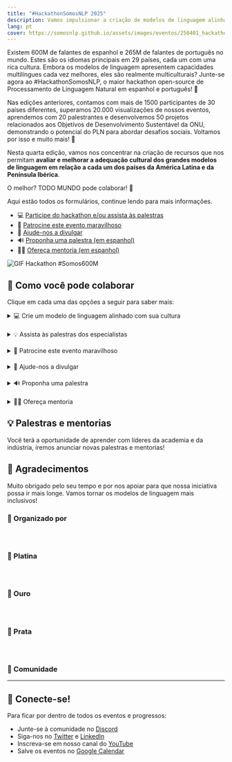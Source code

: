 ```yaml
---
title: "#HackathonSomosNLP 2025"
description: Vamos impulsionar a criação de modelos de linguagem alinhados com a cultura dos países da América Latina e da Península Ibérica.
lang: pt
cover: https://somosnlp.github.io/assets/images/eventos/250401_hackathon_sinfecha.jpg
---
```


Existem 600M de falantes de espanhol e 265M de falantes de português no mundo. Estes são os idiomas principais em 29 países, cada um com uma rica cultura. Embora os modelos de linguagem apresentem capacidades multilíngues cada vez melhores, eles são realmente multiculturais? Junte-se agora ao #HackathonSomosNLP, o maior hackathon open-source de Processamento de Linguagem Natural em espanhol e português! 🚀

Nas edições anteriores, contamos com mais de 1500 participantes de 30 países diferentes, superamos 20.000 visualizações de nossos eventos, aprendemos com 20 palestrantes e desenvolvemos 50 projetos relacionados aos Objetivos de Desenvolvimento Sustentável da ONU, demonstrando o potencial do PLN para abordar desafios sociais. Voltamos por isso e muito mais! 💪

Nesta quarta edição, vamos nos concentrar na criação de recursos que nos permitam **avaliar e melhorar a adequação cultural dos grandes modelos de linguagem em relação a cada um dos países da América Latina e da Península Ibérica**.

O melhor? TODO MUNDO pode colaborar! 🎉

Aqui estão todos os formulários, continue lendo para mais informações.

- 💻 [Participe do hackathon e/ou assista às palestras](https://forms.gle/bDaBC7XV3iu2trj59)
- 🙌 [Patrocine este evento maravilhoso](https://somosnlp.org/pt/hackathon/patrocinios)
- 📣 [Ajude-nos a divulgar](https://somosnlp.org/pt/hackathon/patrocinios)
- 🔊 [Proponha uma palestra (em espanhol)](https://forms.gle/n6DsNF5RwerA4oPf6)
- 🧑‍🏫 [Ofereça mentoria (em espanhol)](https://forms.gle/izE8j4nW2JsWcQT26)

![GIF Hackathon #Somos600M](https://somosnlp.github.io/assets/images/eventos/250401_hackathon.gif)

## 🚀 Como você pode colaborar

Clique em cada uma das opções a seguir para saber mais:

<details  style="margin-bottom: 20px;">
<summary>💻 Crie um modelo de linguagem alinhado com sua cultura</summary>

Ao participar deste hackathon, você terá a oportunidade de desenvolver e aplicar seus conhecimentos em treinamento de LLMs para criar modelos de qualidade e inclusivos em seu idioma. Você terá acesso a APIs de modelos de última geração, a possibilidade de ganhar prêmios, participar de sorteios, assistir a palestras, workshops e sessões de mentoria, publicar um artigo... Inscreva-se já!

**Cada equipe participante (1-5 pessoas) irá gerar um dataset, alinhar um LLM e criar uma demo para compartilhar seu ótimo trabalho com a comunidade.** Também é possível contribuir apenas com o dataset.

Na SomosNLP, queremos incentivar você a participar independentemente de seus conhecimentos atuais. Organizaremos workshops práticos e sessões de mentoria para que tanto grupos de institutos de pesquisa quanto grupos de estudantes de graduação possam participar, todos os projetos somam!

Para garantir que todos comecem nas mesmas condições, divulgaremos as regras no dia 1º de abril.

<center><a href="https://forms.gle/bDaBC7XV3iu2trj59" target="_blank" style="background-color:#FACC15; color:white; padding:10px 20px; text-decoration:none; border-radius:5px;">💻 Inscreva-se já!</a></center>
</details>

<details  style="margin-bottom: 20px;">
<summary>💡 Assista às palestras dos especialistas</summary>

Na SomosNLP, acreditamos que a formação também é uma forma de colaborar com o futuro do PLN em espanhol. Durante as terças-feiras de abril, várias keynotes serão ministradas por profissionais do mundo do Processamento de Linguagem Natural. Estes eventos são gratuitos e abertos a todos.

E até abril chegar? [As gravações das palestras anteriores estão disponíveis!](https://www.youtube.com/watch?v=JzpvHRrqtSU&list=PLTA-KAy8nxaASMwEUWkkTfMaDxWBxn-8J)

<center><a href="https://forms.gle/bDaBC7XV3iu2trj59" target="_blank" style="background-color:#FACC15; color:white; padding:10px 20px; text-decoration:none; border-radius:5px;">💻 Inscreva-se já!</a></center>
</details>

<details  style="margin-bottom: 20px;">
<summary>🙌 Patrocine este evento maravilhoso</summary>

A SomosNLP é uma comunidade sem fins lucrativos, buscamos doações, prêmios e visibilidade para alcançar nossos objetivos ambiciosos e aproximar os modelos de linguagem do mundo hispânico. Toda ajuda é bem-vinda, descubra como você pode apoiar nossa missão oferecendo **visibilidade, vouchers e doações**. Contamos com você!

<center><a href="https://somosnlp.org/pt/hackathon/patrocinios" target="_blank" style="background-color:#FACC15; color:white; padding:10px 20px; text-decoration:none; border-radius:5px;">🙌 Patrocine o hackathon</a></center>
</details>

<details  style="margin-bottom: 20px;">
<summary>📣 Ajude-nos a divulgar</summary>

Ajude-nos a divulgar o evento em sua rede para que esta iniciativa alcance mais pessoas, todo apoio é bem-vindo! Além disso, após 4 publicações, adicionaremos seu logotipo ao site na seção "Patrocínios da Comunidade".

<center><a href="https://somosnlp.org/pt/hackathon/patrocinios" target="_blank" style="background-color:#FACC15; color:white; padding:10px 20px; text-decoration:none; border-radius:5px;">📣 Divulgue o evento</a></center>
</details>

<details  style="margin-bottom: 20px;">
<summary>🔊 Proponha uma palestra</summary>

Convidamos pessoas da academia ou indústria, especialistas e apaixonados por IA e particularmente PLN, para compartilhar seus conhecimentos e avanços. Leia os tópicos sugeridos e envie sua proposta!

<center><a href="https://somosnlp.org/pt/hackathon/ponencias" target="_blank" style="background-color:#FACC15; color:white; padding:10px 20px; text-decoration:none; border-radius:5px;">🔊 Proponha uma palestra</a></center>
</details>

<details  style="margin-bottom: 20px;">
<summary>🧑‍🏫 Ofereça mentoria</summary>

Compartilhe sua experiência e conhecimento apoiando as equipes participantes na criação de bases de dados de qualidade e no treinamento de um bom LLM. Você pode fornecer mentoria pontual ou contínua. Pense em seus pontos fortes e ofereça mentoria!

<center><a href="https://forms.gle/izE8j4nW2JsWcQT26" target="_blank" style="background-color:#FACC15; color:white; padding:10px 20px; text-decoration:none; border-radius:5px;">🧑‍🏫 Ofereça mentoria</a></center>
</details>

## 💡 Palestras e mentorias

Você terá a oportunidade de aprender com líderes da academia e da indústria, iremos anunciar novas palestras e mentorias!

<SpeakerList :year="2025" :cols="3" />

## 👏 Agradecimentos

Muito obrigado pelo seu tempo e por nos apoiar para que nossa iniciativa possa ir mais longe. Vamos tornar os modelos de linguagem mais inclusivos!


### 🚀 Organizado por

<div style="display: grid; grid-template-columns: repeat(3, 1fr); gap: 10px 50px; justify-items: center; align-items: center;">

<SponsorInfo sponsor="SomosNLP" url="http://somosnlp.org"
logo="https://somosnlp.github.io/assets/logo_somosnlp_nobg.png"
logo_dark="https://somosnlp.github.io/assets/logo_somosnlp_nobg.png" />

<SponsorInfo sponsor="CENIA" url="http://somosnlp.org/patrocinios/cenia"
logo="https://somosnlp.github.io/assets/images/patrocinios/CENIA.jpeg"
logo_dark="https://somosnlp.github.io/assets/images/patrocinios/CENIA.jpeg" />

<SponsorInfo sponsor="Universidad Politécnica de Madrid" url="http://somosnlp.org/patrocinios/upm"
logo="https://somosnlp.github.io/assets/images/patrocinios/UPM.jpeg"
logo_dark="https://somosnlp.github.io/assets/images/patrocinios/UPM.jpeg" />

</div>

### 💎 Platina

<div style="display: grid; grid-template-columns: repeat(1, 1fr); gap: 10px 50px; justify-items: center; align-items: center;">

<SponsorInfo sponsor="Cohere For AI" url=""
logo="https://somosnlp.github.io/assets/images/patrocinios/cohere.svg"
logo_dark="https://somosnlp.github.io/assets/images/patrocinios/cohere.svg" />

</div>

### 🥇 Ouro

<div style="display: grid; grid-template-columns: repeat(1, 1fr); gap: 10px 50px; justify-items: center; align-items: center;">

<SponsorInfo sponsor="Hugging Face" url="http://somosnlp.org/patrocinios/huggingface"
logo="https://somosnlp.github.io/assets/images/patrocinios/HuggingFace_title.svg"
logo_dark="https://somosnlp.github.io/assets/images/patrocinios/HuggingFace_title.svg" />

</div>

### 🥈 Prata

<div style="display: grid; grid-template-columns: repeat(2, 1fr); gap: 10px 50px; justify-items: center; align-items: center;">

<SponsorInfo sponsor="UPM - Eunomia" url="http://somosnlp.org/patrocinios/upm"
logo="https://somosnlp.github.io/assets/images/patrocinios/UPM_eunomia.png"
logo_dark="https://somosnlp.github.io/assets/images/patrocinios/UPM_eunomia_dark.png" />

<SponsorInfo sponsor="MistralAI" url="http://somosnlp.org/patrocinios/mistralai"
logo="https://somosnlp.github.io/assets/images/patrocinios/MistralAI.png"
logo_dark="https://somosnlp.github.io/assets/images/patrocinios/MistralAI.png" />

</div>

### 🌟 Comunidade

<SponsorList type="Comunidad 2025" cols="4" />

---

## 🤗 Conecte-se!

Para ficar por dentro de todos os eventos e progressos:
- Junte-se à comunidade no [Discord](https://discord.com/invite/my8w7JUxZR)
- Siga-nos no [Twitter](https://twitter.com/somosnlp_) e [LinkedIn](https://www.linkedin.com/company/somosnlp)
- Inscreva-se em nosso canal do [YouTube](https://www.youtube.com/c/somosnlp?sub_confirmation=1)
- Salve os eventos no [Google Calendar](https://calendar.google.com/calendar/u/0?cid=ZWM3MGZhODIzNmYyNzBlMTYwYzFiMjdhNDgzZWMyMjA1ZjQwYzUyN2E5N2MwZTJhZmY0OTcwZDZmZjBkYzQyMEBncm91cC5jYWxlbmRhci5nb29nbGUuY29t) 
